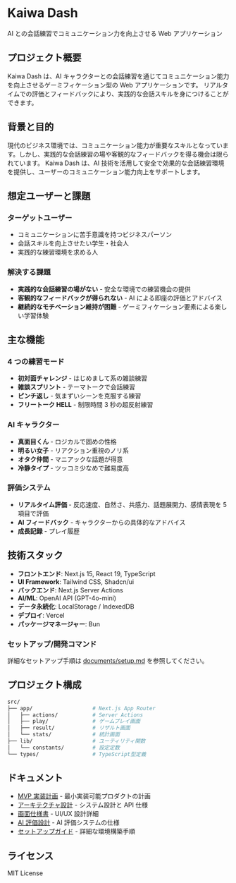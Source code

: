 # Kaiwa Dash

AI との会話練習でコミュニケーション力を向上させる Web アプリケーション

## プロジェクト概要

Kaiwa Dash は、AI キャラクターとの会話練習を通じてコミュニケーション能力を向上させるゲーミフィケーション型の Web アプリケーションです。
リアルタイムでの評価とフィードバックにより、実践的な会話スキルを身につけることができます。

## 背景と目的

現代のビジネス環境では、コミュニケーション能力が重要なスキルとなっています。しかし、実践的な会話練習の場や客観的なフィードバックを得る機会は限られています。
Kaiwa Dash は、AI 技術を活用して安全で効果的な会話練習環境を提供し、ユーザーのコミュニケーション能力向上をサポートします。

## 想定ユーザーと課題

### ターゲットユーザー

- コミュニケーションに苦手意識を持つビジネスパーソン
- 会話スキルを向上させたい学生・社会人
- 実践的な練習環境を求める人

### 解決する課題

- **実践的な会話練習の場がない** - 安全な環境での練習機会の提供
- **客観的なフィードバックが得られない** - AI による即座の評価とアドバイス
- **継続的なモチベーション維持が困難** - ゲーミフィケーション要素による楽しい学習体験

## 主な機能

### 4 つの練習モード

- **初対面チャレンジ** - はじめまして系の雑談練習
- **雑談スプリント** - テーマトークで会話練習
- **ピンチ返し** - 気まずいシーンを克服する練習
- **フリートーク HELL** - 制限時間 3 秒の超反射練習

### AI キャラクター

- **真面目くん** - ロジカルで固めの性格
- **明るい女子** - リアクション重視のノリ系
- **オタク仲間** - マニアックな話題が得意
- **冷静タイプ** - ツッコミ少なめで難易度高

### 評価システム

- **リアルタイム評価** - 反応速度、自然さ、共感力、話題展開力、感情表現を 5 項目で評価
- **AI フィードバック** - キャラクターからの具体的なアドバイス
- **成長記録** - プレイ履歴

## 技術スタック

- **フロントエンド**: Next.js 15, React 19, TypeScript
- **UI Framework**: Tailwind CSS, Shadcn/ui
- **バックエンド**: Next.js Server Actions
- **AI/ML**: OpenAI API (GPT-4o-mini)
- **データ永続化**: LocalStorage / IndexedDB
- **デプロイ**: Vercel
- **パッケージマネージャー**: Bun

### セットアップ/開発コマンド

詳細なセットアップ手順は [documents/setup.md](./documents/setup.md) を参照してください。

## プロジェクト構成

```sh
src/
├── app/                   # Next.js App Router
│   ├── actions/           # Server Actions
│   ├── play/              # ゲームプレイ画面
│   ├── result/            # リザルト画面
│   └── stats/             # 統計画面
├── lib/                   # ユーティリティ関数
│   └── constants/         # 設定定数
└── types/                 # TypeScript型定義
```

## ドキュメント

- [MVP 実装計画](./documents/mvp.md) - 最小実装可能プロダクトの計画
- [アーキテクチャ設計](./documents/architecture.md) - システム設計と API 仕様
- [画面仕様書](./documents/screen-specification.md) - UI/UX 設計詳細
- [AI 評価設計](./documents/ai-evaluation-design-v2.md) - AI 評価システムの仕様
- [セットアップガイド](./documents/setup.md) - 詳細な環境構築手順

## ライセンス

MIT License
